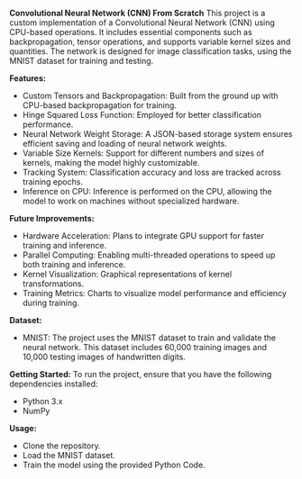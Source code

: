 **Convolutional Neural Network (CNN) From Scratch**
This project is a custom implementation of a Convolutional Neural Network (CNN) using CPU-based operations. It includes essential components such as backpropagation, tensor operations, and supports variable kernel sizes and quantities. The network is designed for image classification tasks, using the MNIST dataset for training and testing.

**Features:**
- Custom Tensors and Backpropagation: Built from the ground up with CPU-based backpropagation for training.
- Hinge Squared Loss Function: Employed for better classification performance.
- Neural Network Weight Storage: A JSON-based storage system ensures efficient saving and loading of neural network weights.
- Variable Size Kernels: Support for different numbers and sizes of kernels, making the model highly customizable.
- Tracking System: Classification accuracy and loss are tracked across training epochs.
- Inference on CPU: Inference is performed on the CPU, allowing the model to work on machines without specialized hardware.

**Future Improvements:**
- Hardware Acceleration: Plans to integrate GPU support for faster training and inference.
- Parallel Computing: Enabling multi-threaded operations to speed up both training and inference.
- Kernel Visualization: Graphical representations of kernel transformations.
- Training Metrics: Charts to visualize model performance and efficiency during training.

**Dataset:**
- MNIST: The project uses the MNIST dataset to train and validate the neural network. This dataset includes 60,000 training images and 10,000 testing images of handwritten digits.

**Getting Started:**
To run the project, ensure that you have the following dependencies installed:
- Python 3.x
- NumPy

**Usage:**
- Clone the repository.
- Load the MNIST dataset.
- Train the model using the provided Python Code.
